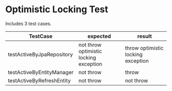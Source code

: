 # Optimistic Locking Test

Includes 3 test cases.

| TestCase | expected | result |
|----|----|----|
| testActiveByJpaRepository | not throw optimistic locking exception  | throw optimistic locking exception |
| testActiveByEntityManager | not throw | throw |
| testActiveByRefreshEntity | not throw | not throw |